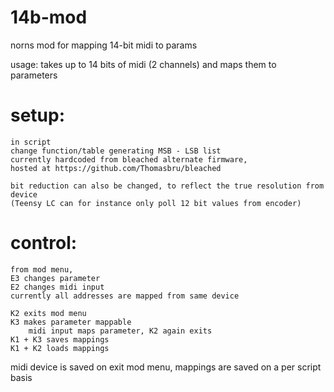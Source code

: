 # 14b-mod
norns mod for mapping 14-bit midi to params

usage: takes up to 14 bits of midi (2 channels) and maps them to parameters

# setup:
	in script
	change function/table generating MSB - LSB list
	currently hardcoded from bleached alternate firmware,
	hosted at https://github.com/Thomasbru/bleached

	bit reduction can also be changed, to reflect the true resolution from device
	(Teensy LC can for instance only poll 12 bit values from encoder)

# control:
	from mod menu,
	E3 changes parameter
	E2 changes midi input
	currently all addresses are mapped from same device

	K2 exits mod menu
	K3 makes parameter mappable
		midi input maps parameter, K2 again exits
	K1 + K3 saves mappings
	K1 + K2 loads mappings

midi device is saved on exit mod menu, mappings are saved on a per script basis




